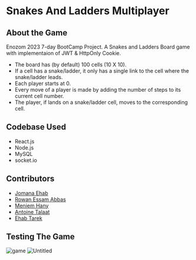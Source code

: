 # Snakes And Ladders Multiplayer

## About the Game

Enozom 2023 7-day BootCamp Project.
A Snakes and Ladders Board game with implementaion of JWT & HttpOnly Cookie.
- The board has (by default) 100 cells (10 X 10).
- If a cell has a snake/ladder, it only has a single link to the cell where the snake/ladder leads.
- Each player starts at 0.
- Every move of a player is made by adding the number of steps to its current cell number.
- The player, if lands on a snake/ladder cell, moves to the corresponding cell.

## Codebase Used

- React.js
- Node.js
- MySQL
- socket.io

## Contributors

- [Jomana Ehab](https://github.com/jomanaehabb)
- [Rowan Essam Abbas](https://github.com/Rowan-Essam61)
- [Meniem Hany](https://github.com/Ghost8345)
- [Antoine Talaat](https://github.com/AntoineTalaat)
- [Ehab Tarek](https://github.com/Irenaeus-XVI)


## Testing The Game
![game](https://github.com/Ghost8345/Snakes_And_Ladders_Multiplayer/assets/69699199/34f0e1eb-cb65-4a62-8430-dd17a6f3032b)
![Untitled](https://github.com/Ghost8345/Snakes_And_Ladders_Multiplayer/assets/69699199/ce86ac49-83e9-4c15-ac98-b7675cf712a0)




